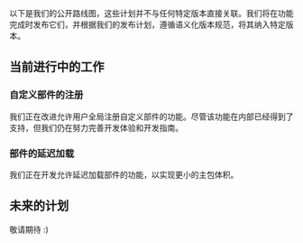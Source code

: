 以下是我们的公开路线图，这些计划并不与任何特定版本直接关联。我们将在功能完成时发布它们，并根据我们的发布计划，遵循语义化版本规范，将其纳入特定版本。

## 当前进行中的工作

### 自定义部件的注册

我们正在改进允许用户全局注册自定义部件的功能。尽管该功能在内部已经得到了支持，但我们仍在努力完善开发体验和开发指南。

### 部件的延迟加载

我们正在开发允许延迟加载部件的功能，以实现更小的主包体积。

## 未来的计划

敬请期待 :)
